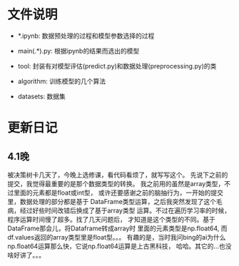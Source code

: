 # 文件说明

- *.ipynb: 数据预处理的过程和模型参数选择的过程

- main(.*).py: 根据ipynb的结果而选出的模型

- tool: 封装有对模型评估(predict.py)和数据处理(preprocessing.py)的类

- algorithm: 训练模型的几个算法

- datasets: 数据集

# 更新日记

## 4.1晚

被决策树卡几天了，今晚上选修课，看代码看烦了，就写写这个。
先说下之前的提交，我觉得最重要的是那个数据类型的转换。
我之前用的虽然是array类型，不过里面的元素都是float或int型，
或许还要感谢之前的脑抽行为，一开始的提交里，数据处理的部分都是基于
DataFrame类型运算，之后我突然发现了这个毛病，经过好些时间改错后换成了基于array类型
运算。不过在遍历学习率的时候，程序运算时间慢了超多。找了几天问题后，
才知道是这个类型的不同。基于DataFrame那会儿，将Dataframe转成array时
里面的元素类型是np.float64, 而df.values返回的array类型里是float型。。。
有趣的是，当时我问bing的ai为什么np.float64运算那么快，它说np.float64运算是上古黑科技，
哈哈。其它的...也没啥好讲了。。。